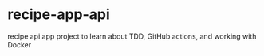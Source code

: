 # recipe-app-api
recipe api app project to learn about TDD, GitHub actions, and working with Docker

